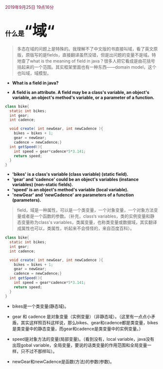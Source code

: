 <!--
 * @Description: In User Settings Edit
 * @Author: your name
 * @Date: 2019-09-25 19:15:29
 * @LastEditTime: 2019-09-25 19:15:29
 * @LastEditors: your name
 -->
<font color = "7E123F">2019年9月25日 19点16分</font>

## 什么是<font size = 16>“域“</font>

> 多态在域的问题上是特殊的。我理解不了中文版的书直接叫域，看了英文原版，原版写的是fields，直接翻译虽然没错，但是出问题的变量不是域。特地查了what is the meaning of field in java？很多人把它看成是由花括号括起来的一个范围。其实框架里面也有一种东西——domain model，这个也叫域，域模型。


- **What is a field in java?**


- **A field is an attribute. A field may be a class's variable, an object's variable, an object's method's variable, or a parameter of a function.**

```java
class bike{
  static int bikes;
  int gear;
  int cadence;

  void create( int newGear, int newCadence ){
    bikes = bikes + 1;
    gear = newGear;
    cadence = newCadence;}
  int getSpeed(){
    int speed = gear*cadence*5*3.141;
    return speed;
  }
}
```

- **'bikes' is a class's variable (class variable) (static field).**
- **'gear' and 'cadence' could be an object's variables (instance variables) (non-static fields).**
- **'speed' is an object's method's variable (local variable).**
- **'newGear' and 'newCadence' are parameters of a function (parameters).**

> field，域是一种属性，可以是一个类变量，一个对象变量，一个对象方法变量或者是一个函数的参数。（补充，class‘s variables，类的实例变量和静态变量称为class's variables，类属变量，也称类变量或数据域，其实翻译成属性也可以，类属性，听起来不会怪怪的，来自百度百科）。

```java
class bike{
  static int bikes;
  int gear;
  int cadence;

  void create( int newGear, int newCadence ){
    bikes = bikes + 1;
    gear = newGear;
    cadence = newCadence;}
  int getSpeed(){
    int speed = gear*cadence*5*3.141;
    return speed;
  }
}
```

- bikes是一个类变量(静态域)。

- gear 和 cadence 是对象变量（实例变量）（非静态域）。（这里有一点点小矛盾，其实这样照百科这样说，那么bikes、gear和cadence都是类变量，bikes是类变量中的静态变量，而gear和cadence是类变量中的实例变量。）

- speed是对象方法的变量(局部变量)。（看到没有，local variable，java没有出现gobal variable，全局变量，要说的话类变量的作用范围和全局变量一样，只不过不那样叫）。

- newGear和newCadence是函数(方法)的参数(参数)。


